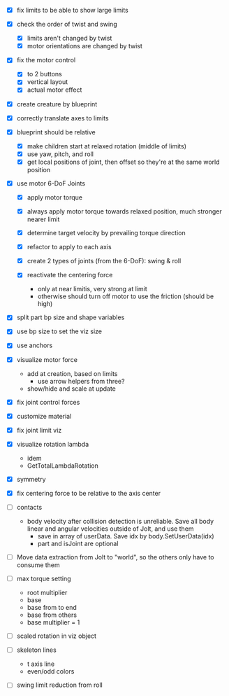 - [x] fix limits to be able to show large limits
- [x] check the order of twist and swing

  - [x] limits aren't changed by twist
  - [x] motor orientations are changed by twist

- [x] fix the motor control

  - [x] to 2 buttons
  - [x] vertical layout
  - [x] actual motor effect

- [x] create creature by blueprint

- [x] correctly translate axes to limits

- [x] blueprint should be relative

  - [x] make children start at relaxed rotation (middle of limits)
  - [x] use yaw, pitch, and roll
  - [x] get local positions of joint, then offset so they're at the same world position

- [x] use motor 6-DoF Joints

  - [x] apply motor torque
  - [x] always apply motor torque towards relaxed position, much stronger nearer limit
  - [x] determine target velocity by prevailing torque direction

  - [x] refactor to apply to each axis

  - [x] create 2 types of joints (from the 6-DoF): swing & roll
  - [x] reactivate the centering force
    - only at near limitis, very strong at limit
    - otherwise should turn off motor to use the friction (should be high)

- [x] split part bp size and shape variables
- [x] use bp size to set the viz size

- [x] use anchors

- [x] visualize motor force

  - add at creation, based on limits
    - use arrow helpers from three?
  - show/hide and scale at update

- [x] fix joint control forces
- [x] customize material

- [x] fix joint limit viz

- [x] visualize rotation lambda

  - idem
  - GetTotalLambdaRotation

- [x] symmetry

- [x] fix centering force to be relative to the axis center
- [ ] contacts
  - body velocity after collision detection is unreliable. Save all body linear and angular velocities outside of Jolt, and use them
    - save in array of userData. Save idx by body.SetUserData(idx)
    - part and isJoint are optional
- [ ] Move data extraction from Jolt to "world", so the others only have to consume them

- [ ] max torque setting

  - root multiplier
  - base
  - base from to end
  - base from others
  - base multiplier = 1

- [ ] scaled rotation in viz object

- [ ] skeleton lines

  - t axis line
  - even/odd colors

- [ ] swing limit reduction from roll

